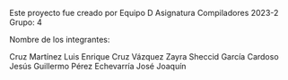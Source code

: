 Este proyecto fue creado por Equipo D 
Asignatura Compiladores 2023-2
Grupo: 4

Nombre de los integrantes:

Cruz Martínez Luis Enrique 
Cruz Vázquez Zayra Sheccid
García Cardoso Jesús Guillermo
Pérez Echevarría José Joaquín 
